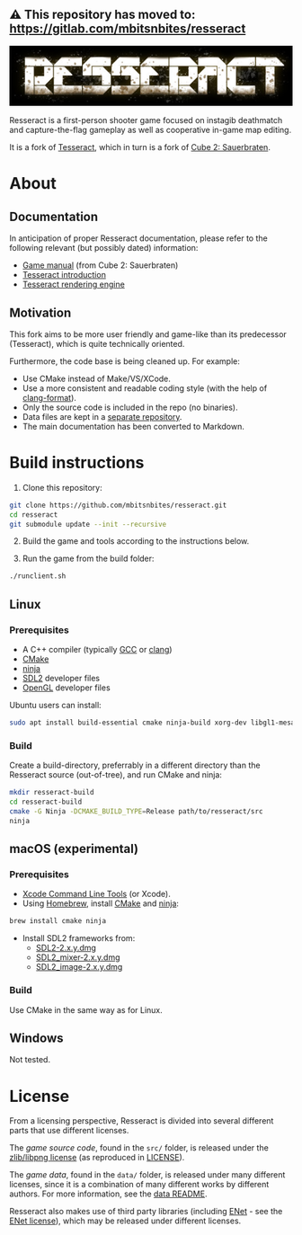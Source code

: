 ## ⚠️ This repository has moved to: https://gitlab.com/mbitsnbites/resseract

![Resseract](/doc/logo.jpg "Resseract")

Resseract is a first-person shooter game focused on instagib deathmatch and capture-the-flag
gameplay as well as cooperative in-game map editing.

It is a fork of [Tesseract](http://tesseract.gg/), which in turn is a fork of
[Cube 2: Sauerbraten](http://sauerbraten.org/).

# About

## Documentation

In anticipation of proper Resseract documentation, please refer to the following relevant
(but possibly dated) information:

* [Game manual](http://sauerbraten.org/README.html) (from Cube 2: Sauerbraten)
* [Tesseract introduction](doc/Tesseract.md)
* [Tesseract rendering engine](doc/Renderer.md)

## Motivation

This fork aims to be more user friendly and game-like than its predecessor (Tesseract), which is
quite technically oriented.

Furthermore, the code base is being cleaned up. For example:
* Use CMake instead of Make/VS/XCode.
* Use a more consistent and readable coding style (with the help of [clang-format](https://clang.llvm.org/docs/ClangFormat.html)).
* Only the source code is included in the repo (no binaries).
* Data files are kept in a [separate repository](https://github.com/mbitsnbites/resseract-data).
* The main documentation has been converted to Markdown.

# Build instructions

1. Clone this repository:

```bash
git clone https://github.com/mbitsnbites/resseract.git
cd resseract
git submodule update --init --recursive
```

2. Build the game and tools according to the instructions below.

3. Run the game from the build folder:

```bash
./runclient.sh
```


## Linux

### Prerequisites

* A C++ compiler (typically [GCC](https://gcc.gnu.org/) or [clang](http://clang.llvm.org/))
* [CMake](https://cmake.org/)
* [ninja](https://ninja-build.org/)
* [SDL2](https://www.libsdl.org) developer files
* [OpenGL](https://www.opengl.org/) developer files

Ubuntu users can install:

```bash
sudo apt install build-essential cmake ninja-build xorg-dev libgl1-mesa-dev libsdl2-mixer-dev libsdl2-image-dev
```

### Build

Create a build-directory, preferrably in a different directory than the Resseract source
(out-of-tree), and run CMake and ninja:

```bash
mkdir resseract-build
cd resseract-build
cmake -G Ninja -DCMAKE_BUILD_TYPE=Release path/to/resseract/src
ninja
```

## macOS (experimental)

### Prerequisites

* [Xcode Command Line Tools](http://railsapps.github.io/xcode-command-line-tools.html) (or Xcode).
* Using [Homebrew](https://brew.sh/), install [CMake](https://cmake.org/) and [ninja](https://ninja-build.org/):

```bash
brew install cmake ninja
```

* Install SDL2 frameworks from:
  * [SDL2-2.x.y.dmg](https://www.libsdl.org/download-2.0.php)
  * [SDL2_mixer-2.x.y.dmg](https://www.libsdl.org/projects/SDL_mixer/)
  * [SDL2_image-2.x.y.dmg](https://www.libsdl.org/projects/SDL_image/)

### Build

Use CMake in the same way as for Linux.

## Windows

Not tested.

# License

From a licensing perspective, Resseract is divided into several different parts
that use different licenses.

The *game source code*, found in the ```src/``` folder, is released under the
[zlib/libpng license](https://opensource.org/licenses/Zlib) (as reproduced in
[LICENSE](LICENSE)).

The *game data*, found in the ```data/``` folder, is released under many
different licenses, since it is a combination of many different works by
different authors. For more information, see the [data README](data/README.md).

Resseract also makes use of third party libraries (including
[ENet](http://enet.bespin.org) - see the
[ENet license](src/third_party/enet/LICENSE)), which may be released under
different licenses.

